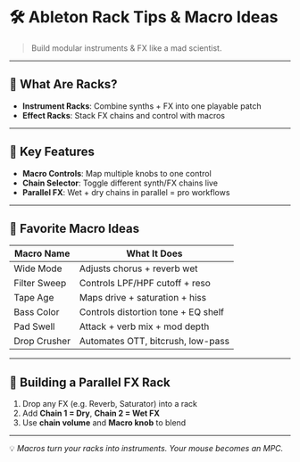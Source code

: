 # 🛠️ Ableton Rack Tips & Macro Ideas

> Build modular instruments & FX like a mad scientist.

---

## 🎯 What Are Racks?

- **Instrument Racks**: Combine synths + FX into one playable patch
- **Effect Racks**: Stack FX chains and control with macros

---

## 🧠 Key Features

- **Macro Controls**: Map multiple knobs to one control
- **Chain Selector**: Toggle different synth/FX chains live
- **Parallel FX**: Wet + dry chains in parallel = pro workflows

---

## 🔧 Favorite Macro Ideas

| Macro Name         | What It Does                           |
|---------------------|-----------------------------------------|
| Wide Mode           | Adjusts chorus + reverb wet            |
| Filter Sweep        | Controls LPF/HPF cutoff + reso         |
| Tape Age            | Maps drive + saturation + hiss         |
| Bass Color          | Controls distortion tone + EQ shelf    |
| Pad Swell           | Attack + verb mix + mod depth          |
| Drop Crusher        | Automates OTT, bitcrush, low-pass       |

---

## 📌 Building a Parallel FX Rack

1. Drop any FX (e.g. Reverb, Saturator) into a rack
2. Add **Chain 1 = Dry**, **Chain 2 = Wet FX**
3. Use **chain volume** and **Macro knob** to blend

---

💡 *Macros turn your racks into instruments. Your mouse becomes an MPC.*
